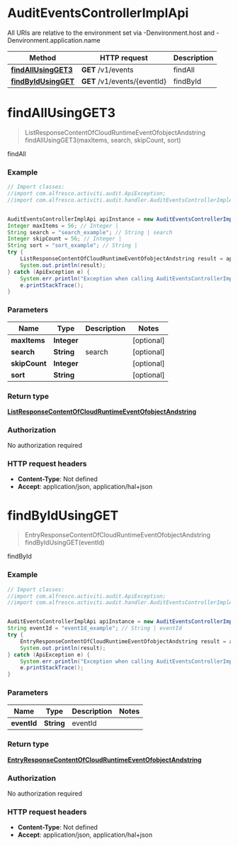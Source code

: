 # AuditEventsControllerImplApi

All URIs are relative to the environment set via -Denvironment.host and -Denvironment.application.name

Method | HTTP request | Description
------------- | ------------- | -------------
[**findAllUsingGET3**](AuditEventsControllerImplApi.md#findAllUsingGET3) | **GET** /v1/events | findAll
[**findByIdUsingGET**](AuditEventsControllerImplApi.md#findByIdUsingGET) | **GET** /v1/events/{eventId} | findById

<a name="findAllUsingGET3"></a>
# **findAllUsingGET3**
> ListResponseContentOfCloudRuntimeEventOfobjectAndstring findAllUsingGET3(maxItems, search, skipCount, sort)

findAll

### Example
```java
// Import classes:
//import com.alfresco.activiti.audit.ApiException;
//import com.alfresco.activiti.audit.handler.AuditEventsControllerImplApi;


AuditEventsControllerImplApi apiInstance = new AuditEventsControllerImplApi();
Integer maxItems = 56; // Integer | 
String search = "search_example"; // String | search
Integer skipCount = 56; // Integer | 
String sort = "sort_example"; // String | 
try {
    ListResponseContentOfCloudRuntimeEventOfobjectAndstring result = apiInstance.findAllUsingGET3(maxItems, search, skipCount, sort);
    System.out.println(result);
} catch (ApiException e) {
    System.err.println("Exception when calling AuditEventsControllerImplApi#findAllUsingGET3");
    e.printStackTrace();
}
```

### Parameters

Name | Type | Description  | Notes
------------- | ------------- | ------------- | -------------
 **maxItems** | **Integer**|  | [optional]
 **search** | **String**| search | [optional]
 **skipCount** | **Integer**|  | [optional]
 **sort** | **String**|  | [optional]

### Return type

[**ListResponseContentOfCloudRuntimeEventOfobjectAndstring**](ListResponseContentOfCloudRuntimeEventOfobjectAndstring.md)

### Authorization

No authorization required

### HTTP request headers

 - **Content-Type**: Not defined
 - **Accept**: application/json, application/hal+json

<a name="findByIdUsingGET"></a>
# **findByIdUsingGET**
> EntryResponseContentOfCloudRuntimeEventOfobjectAndstring findByIdUsingGET(eventId)

findById

### Example
```java
// Import classes:
//import com.alfresco.activiti.audit.ApiException;
//import com.alfresco.activiti.audit.handler.AuditEventsControllerImplApi;


AuditEventsControllerImplApi apiInstance = new AuditEventsControllerImplApi();
String eventId = "eventId_example"; // String | eventId
try {
    EntryResponseContentOfCloudRuntimeEventOfobjectAndstring result = apiInstance.findByIdUsingGET(eventId);
    System.out.println(result);
} catch (ApiException e) {
    System.err.println("Exception when calling AuditEventsControllerImplApi#findByIdUsingGET");
    e.printStackTrace();
}
```

### Parameters

Name | Type | Description  | Notes
------------- | ------------- | ------------- | -------------
 **eventId** | **String**| eventId |

### Return type

[**EntryResponseContentOfCloudRuntimeEventOfobjectAndstring**](EntryResponseContentOfCloudRuntimeEventOfobjectAndstring.md)

### Authorization

No authorization required

### HTTP request headers

 - **Content-Type**: Not defined
 - **Accept**: application/json, application/hal+json

